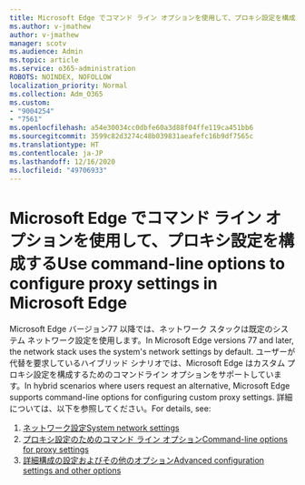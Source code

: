 ```yaml
---
title: Microsoft Edge でコマンド ライン オプションを使用して、プロキシ設定を構成する
ms.author: v-jmathew
author: v-jmathew
manager: scotv
ms.audience: Admin
ms.topic: article
ms.service: o365-administration
ROBOTS: NOINDEX, NOFOLLOW
localization_priority: Normal
ms.collection: Adm_O365
ms.custom:
- "9004254"
- "7561"
ms.openlocfilehash: a54e30034cc0dbfe60a3d88f04ffe119ca451bb6
ms.sourcegitcommit: 3599c82d3274c48b039831aeafefc16b9df7565c
ms.translationtype: HT
ms.contentlocale: ja-JP
ms.lasthandoff: 12/16/2020
ms.locfileid: "49706933"
---
```

# <a name="use-command-line-options-to-configure-proxy-settings-in-microsoft-edge"></a><span data-ttu-id="73b6a-102">Microsoft Edge でコマンド ライン オプションを使用して、プロキシ設定を構成する</span><span class="sxs-lookup"><span data-stu-id="73b6a-102">Use command-line options to configure proxy settings in Microsoft Edge</span></span>

<span data-ttu-id="73b6a-103">Microsoft Edge バージョン77 以降では、ネットワーク スタックは既定のシステム ネットワーク設定を使用します。</span><span class="sxs-lookup"><span data-stu-id="73b6a-103">In Microsoft Edge versions 77 and later, the network stack uses the system's network settings by default.</span></span> <span data-ttu-id="73b6a-104">ユーザーが代替を要求しているハイブリッド シナリオでは、Microsoft Edge はカスタム プロキシ設定を構成するためのコマンドライン オプションをサポートしています。</span><span class="sxs-lookup"><span data-stu-id="73b6a-104">In hybrid scenarios where users request an alternative, Microsoft Edge supports command-line options for configuring custom proxy settings.</span></span> <span data-ttu-id="73b6a-105">詳細については、以下を参照してください。</span><span class="sxs-lookup"><span data-stu-id="73b6a-105">For details, see:</span></span>

1. [<span data-ttu-id="73b6a-106">ネットワーク設定</span><span class="sxs-lookup"><span data-stu-id="73b6a-106">System network settings</span></span>](https://go.microsoft.com/fwlink/?linkid=2133962)
2. [<span data-ttu-id="73b6a-107">プロキシ設定のためのコマンド ライン オプション</span><span class="sxs-lookup"><span data-stu-id="73b6a-107">Command-line options for proxy settings</span></span>](https://go.microsoft.com/fwlink/?linkid=2134292)
3. [<span data-ttu-id="73b6a-108">詳細構成の設定およびその他のオプション</span><span class="sxs-lookup"><span data-stu-id="73b6a-108">Advanced configuration settings and other options</span></span>](https://go.microsoft.com/fwlink/?linkid=2134293)
